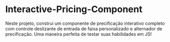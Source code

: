 # Interactive-Pricing-Component
 Neste projeto, construi um componente de precificação interativo completo com controle deslizante de entrada de faixa personalizado e alternador de precificação. Uma maneira perfeita de testar suas habilidades em JS!
